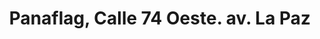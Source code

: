 ---
title: "Panaflag, Calle 74 Oeste. av. La Paz"
url: /panama/panaflag-calle-74-oeste-av-la-paz/
shop: Kleidung
---